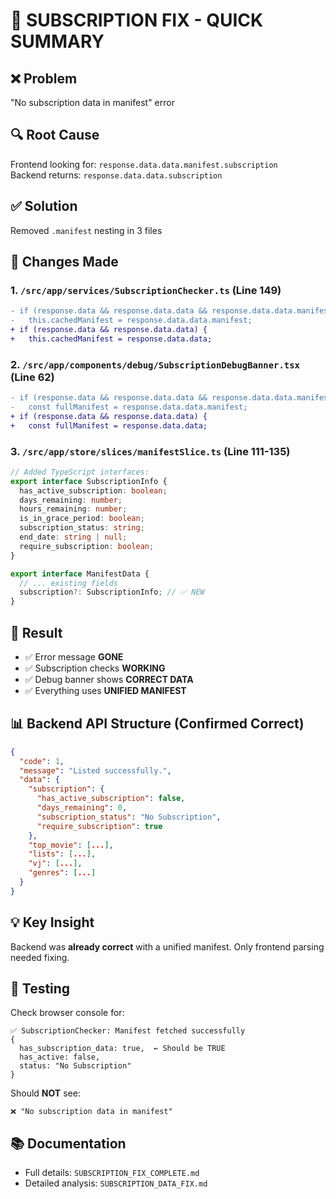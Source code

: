 # 🎯 SUBSCRIPTION FIX - QUICK SUMMARY

## ❌ Problem
"No subscription data in manifest" error

## 🔍 Root Cause
Frontend looking for: `response.data.data.manifest.subscription`  
Backend returns: `response.data.data.subscription`

## ✅ Solution
Removed `.manifest` nesting in 3 files

## 📝 Changes Made

### 1. `/src/app/services/SubscriptionChecker.ts` (Line 149)
```diff
- if (response.data && response.data.data && response.data.data.manifest) {
-   this.cachedManifest = response.data.data.manifest;
+ if (response.data && response.data.data) {
+   this.cachedManifest = response.data.data;
```

### 2. `/src/app/components/debug/SubscriptionDebugBanner.tsx` (Line 62)
```diff
- if (response.data && response.data.data && response.data.data.manifest) {
-   const fullManifest = response.data.data.manifest;
+ if (response.data && response.data.data) {
+   const fullManifest = response.data.data;
```

### 3. `/src/app/store/slices/manifestSlice.ts` (Line 111-135)
```typescript
// Added TypeScript interfaces:
export interface SubscriptionInfo {
  has_active_subscription: boolean;
  days_remaining: number;
  hours_remaining: number;
  is_in_grace_period: boolean;
  subscription_status: string;
  end_date: string | null;
  require_subscription: boolean;
}

export interface ManifestData {
  // ... existing fields
  subscription?: SubscriptionInfo; // ✅ NEW
}
```

## 🎉 Result
- ✅ Error message **GONE**
- ✅ Subscription checks **WORKING**
- ✅ Debug banner shows **CORRECT DATA**
- ✅ Everything uses **UNIFIED MANIFEST**

## 📊 Backend API Structure (Confirmed Correct)
```json
{
  "code": 1,
  "message": "Listed successfully.",
  "data": {
    "subscription": {
      "has_active_subscription": false,
      "days_remaining": 0,
      "subscription_status": "No Subscription",
      "require_subscription": true
    },
    "top_movie": [...],
    "lists": [...],
    "vj": [...],
    "genres": [...]
  }
}
```

## 💡 Key Insight
Backend was **already correct** with a unified manifest. Only frontend parsing needed fixing.

## 🧪 Testing
Check browser console for:
```
✅ SubscriptionChecker: Manifest fetched successfully
{
  has_subscription_data: true,  ← Should be TRUE
  has_active: false,
  status: "No Subscription"
}
```

Should **NOT** see:
```
❌ "No subscription data in manifest"
```

## 📚 Documentation
- Full details: `SUBSCRIPTION_FIX_COMPLETE.md`
- Detailed analysis: `SUBSCRIPTION_DATA_FIX.md`
